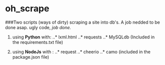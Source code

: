 # oh_scrape
###Two scripts (ways of dirty) scraping a site into db's.
A job nedded to be done asap. ugly code, *job done.*

1. using __Python__ with:
..* lxml.html
..* requests
..* MySQLdb
(Included in the requirements.txt file)  

2. using __NodeJs__ with : 
..* request
..* cheerio
..* camo 
(included in the package.json file)
